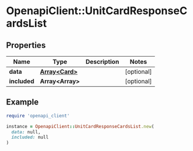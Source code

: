 # OpenapiClient::UnitCardResponseCardsList

## Properties

| Name | Type | Description | Notes |
| ---- | ---- | ----------- | ----- |
| **data** | [**Array&lt;Card&gt;**](Card.md) |  | [optional] |
| **included** | **Array&lt;Array&gt;** |  | [optional] |

## Example

```ruby
require 'openapi_client'

instance = OpenapiClient::UnitCardResponseCardsList.new(
  data: null,
  included: null
)
```


